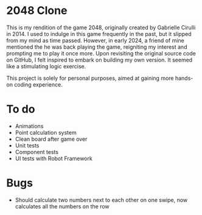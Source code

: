 # 2048 Clone

This is my rendition of the game 2048, originally created by Gabrielle Cirulli in 2014. I used to indulge in this game frequently in the past, but it slipped from my mind as time passed. However, in early 2024, a friend of mine mentioned the he was back playing the game, reigniting my interest and prompting me to play it once more. Upon revisiting the original source code on GitHub, I felt inspired to embark on building my own version. It seemed like a stimulating logic exercise.

This project is solely for personal purposes, aimed at gaining more hands-on coding experience.

# To do

- Animations
- Point calculation system
- Clean board after game over
- Unit tests
- Component tests
- UI tests with Robot Framework

# Bugs

- Should calculate two numbers next to each other on one swipe, now calculates all the numbers on the row
